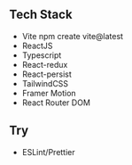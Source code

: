 Tech Stack
----------
- Vite
  npm create vite@latest
- ReactJS
- Typescript
- React-redux
- React-persist
- TailwindCSS
- Framer Motion
- React Router DOM

Try
---
- ESLint/Prettier

